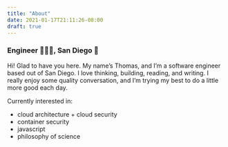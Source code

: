 ```yaml
---
title: "About"
date: 2021-01-17T21:11:26-08:00
draft: true
---
```

### Engineer 👨🏻‍💻, San Diego 📍

Hi! Glad to have you here. My name’s Thomas, and I’m a software engineer based out of San Diego. I love thinking, building, reading, and writing. I really enjoy some quality conversation, and I’m trying my best to do a little more good each day.

Currently interested in:
* cloud architecture + cloud security
* container security
* javascript
* philosophy of science
